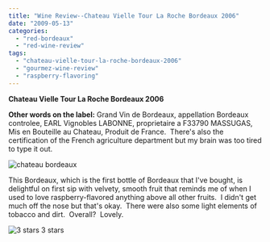 ```yaml
---
title: "Wine Review--Chateau Vielle Tour La Roche Bordeaux 2006"
date: "2009-05-13"
categories:
  - "red-bordeaux"
  - "red-wine-review"
tags:
  - "chateau-vielle-tour-la-roche-bordeaux-2006"
  - "gourmez-wine-review"
  - "raspberry-flavoring"
---
```


**Chateau Vielle Tour La Roche Bordeaux 2006**

**Other words on the label:** Grand Vin de Bordeaux, appellation Bordeaux controlee, EARL Vignobles LABONNE, proprietaire a F33790 MASSUGAS, Mis en Bouteille au Chateau, Produit de France.  There's also the certification of the French agriculture department but my brain was too tired to type it out.

![](http:/thegourmez.com/photos/IMG_2239.JPG "chateau bordeaux")

This Bordeaux, which is the first bottle of Bordeaux that I've bought, is delightful on first sip with velvety, smooth fruit that reminds me of when I used to love raspberry-flavored anything above all other fruits.  I didn't get much off the nose but that's okay.  There were also some light elements of tobacco and dirt.  Overall?  Lovely.




<div class="caption">

![3 stars](http://www.rebeccagomezfarrell.com/wp-content/uploads/2009/02/rating_avocado1.gif "rating_avocado1") 3 stars</div>

